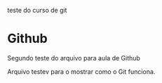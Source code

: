 teste do curso de git
# Github

Segundo teste do arquivo para aula de Github

Arquivo testev para o mostrar como o Git funciona.
